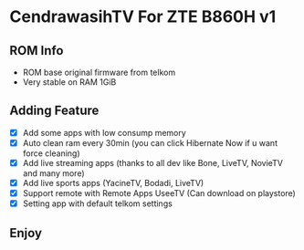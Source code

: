 # CendrawasihTV For ZTE B860H v1
## ROM Info
- ROM base original firmware from telkom
- Very stable on RAM 1GiB

## Adding Feature
- [x] Add some apps with low consump memory
- [x] Auto clean ram every 30min (you can click Hibernate Now if u want force cleaning)
- [x] Add live streaming apps (thanks to all dev like Bone, LiveTV, NovieTV and many more)
- [x] Add live sports apps (YacineTV, Bodadi, LiveTV)
- [x] Support remote with Remote Apps UseeTV (Can download on playstore)
- [x] Setting app with default telkom settings

## Enjoy

